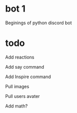 # bot 1

Beginings of python discord bot

# todo
Add reactions 

Add say command

Add Inspire command

Pull images

Pull users avater

Add math?